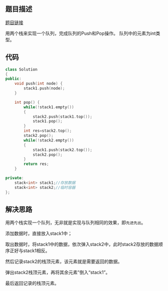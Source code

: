 ## 题目描述

[题目链接](https://www.nowcoder.com/practice/54275ddae22f475981afa2244dd448c6?tpId=13&rp=1&ru=%2Fta%2Fcoding-interviews&qru=%2Fta%2Fcoding-interviews%2Fquestion-ranking&tab=answerKey)

用两个栈来实现一个队列，完成队列的Push和Pop操作。 队列中的元素为int类型。

## 代码

```cpp
class Solution
{
public:
    void push(int node) {
        stack1.push(node);
    }

    int pop() {
        while(!stack1.empty())
        {
            stack2.push(stack1.top());
            stack1.pop();
        }
        int res=stack2.top();
        stack2.pop();
        while(!stack2.empty())
        {
            stack1.push(stack2.top());
            stack2.pop();
        }
        return res;
    }

private:
    stack<int> stack1;//存放数据
    stack<int> stack2;//临时容器
};
```

## 解决思路

用两个栈实现一个队列，无非就是实现与队列相同的效果，即`先进先出`。

添加数据时，直接放入stack1中；

取出数据时，将stack1中的数据，依次弹入stack2中，此时stack2存放的数据顺序正好与stack1相反。

然后记录stack2的栈顶元素，该元素就是需要返回的数据。

弹出stack2栈顶元素，再将其余元素”倒入“stack1”。

最后返回记录的栈顶元素。